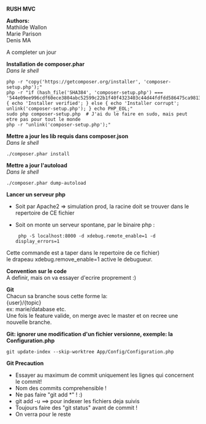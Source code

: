 **RUSH MVC**  
  
**Authors:**  
Mathilde Wallon  
Marie Parison  
Denis MA  

A completer un jour


**Installation de composer.phar**  
_Dans le shell_

    php -r "copy('https://getcomposer.org/installer', 'composer-setup.php');"
    php -r "if (hash_file('SHA384', 'composer-setup.php') === '544e09ee996cdf60ece3804abc52599c22b1f40f4323403c44d44fdfdd586475ca9813a858088ffbc1f233e9b180f061') { echo 'Installer verified'; } else { echo 'Installer corrupt'; unlink('composer-setup.php'); } echo PHP_EOL;"
    sudo php composer-setup.php  # J'ai du le faire en sudo, mais peut etre pas pour tout le monde
    php -r "unlink('composer-setup.php');"


**Mettre a jour les lib requis dans composer.json**  
_Dans le shell_

    ./composer.phar install
    

**Mettre a jour l'autoload**  
_Dans le shell_

    ./composer.phar dump-autoload
    
    
**Lancer un serveur php**  
- Soit par Apache2 => simulation prod, la racine doit se trouver dans le repertoire de CE fichier
- Soit on monte un serveur spontane, par le binaire php : 
        
       php -S localhost:8000 -d xdebug.remote_enable=1 -d display_errors=1
Cette commande est a taper dans le repertoire de ce fichier)  
le drapeau xdebug.remove_enable=1 active le debugueur.
    
**Convention sur le code**  
A definir, mais on va essayer d'ecrire proprement :)


**Git**  
Chacun sa branche sous cette forme la:   
{user}/{topic}  
ex: marie/database etc.  
Une fois le feature valide, on merge avec le master et on recree une nouvelle branche.  


**Git: ignorer une modification d'un fichier versionne, exemple: la Configuration.php**  
    
    git update-index --skip-worktree App/Config/Configuration.php


**Git Precaution**  
- Essayer au maximum de commit uniquement les lignes qui concernent le commit!
- Nom des commits comprehensible !
- Ne pas faire "git add *" ! :)  
- git add -u   ==> pour indexer les fichiers deja suivis  
- Toujours faire des "git status" avant de commit ! 
- On verra pour le reste
